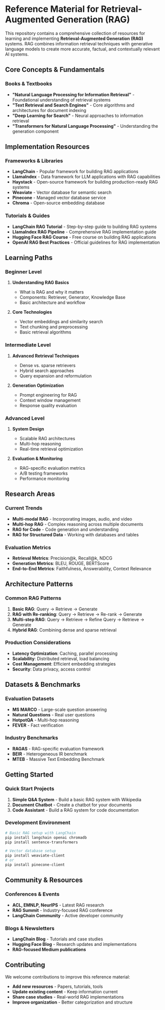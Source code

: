 # Reference Material for Retrieval-Augmented Generation (RAG)

This repository contains a comprehensive collection of resources for learning and implementing **Retrieval-Augmented Generation (RAG)** systems. RAG combines information retrieval techniques with generative language models to create more accurate, factual, and contextually relevant AI systems.

## Core Concepts & Fundamentals

### Books & Textbooks
- **"Natural Language Processing for Information Retrieval"** - Foundational understanding of retrieval systems
- **"Text Retrieval and Search Engines"** - Core algorithms and architectures for document indexing
- **"Deep Learning for Search"** - Neural approaches to information retrieval
- **"Transformers for Natural Language Processing"** - Understanding the generation component

## Implementation Resources

### Frameworks & Libraries
- **LangChain** - Popular framework for building RAG applications
- **LlamaIndex** - Data framework for LLM applications with RAG capabilities
- **Haystack** - Open-source framework for building production-ready RAG systems
- **Weaviate** - Vector database for semantic search
- **Pinecone** - Managed vector database service
- **Chroma** - Open-source embedding database

### Tutorials & Guides
- **LangChain RAG Tutorial** - Step-by-step guide to building RAG systems
- **LlamaIndex RAG Pipeline** - Comprehensive RAG implementation guide
- **Hugging Face RAG Course** - Free course on building RAG applications
- **OpenAI RAG Best Practices** - Official guidelines for RAG implementation

## Learning Paths

### Beginner Level
1. **Understanding RAG Basics**
   - What is RAG and why it matters
   - Components: Retriever, Generator, Knowledge Base
   - Basic architecture and workflow

2. **Core Technologies**
   - Vector embeddings and similarity search
   - Text chunking and preprocessing
   - Basic retrieval algorithms

### Intermediate Level
1. **Advanced Retrieval Techniques**
   - Dense vs. sparse retrievers
   - Hybrid search approaches
   - Query expansion and reformulation

2. **Generation Optimization**
   - Prompt engineering for RAG
   - Context window management
   - Response quality evaluation

### Advanced Level
1. **System Design**
   - Scalable RAG architectures
   - Multi-hop reasoning
   - Real-time retrieval optimization

2. **Evaluation & Monitoring**
   - RAG-specific evaluation metrics
   - A/B testing frameworks
   - Performance monitoring

## Research Areas

### Current Trends
- **Multi-modal RAG** - Incorporating images, audio, and video
- **Multi-hop RAG** - Complex reasoning across multiple documents
- **RAG for Code** - Code generation and understanding
- **RAG for Structured Data** - Working with databases and tables

### Evaluation Metrics
- **Retrieval Metrics**: Precision@k, Recall@k, NDCG
- **Generation Metrics**: BLEU, ROUGE, BERTScore
- **End-to-End Metrics**: Faithfulness, Answerability, Context Relevance

## Architecture Patterns

### Common RAG Patterns
1. **Basic RAG**: Query → Retrieve → Generate
2. **RAG with Re-ranking**: Query → Retrieve → Re-rank → Generate
3. **Multi-step RAG**: Query → Retrieve → Refine Query → Retrieve → Generate
4. **Hybrid RAG**: Combining dense and sparse retrieval

### Production Considerations
- **Latency Optimization**: Caching, parallel processing
- **Scalability**: Distributed retrieval, load balancing
- **Cost Management**: Efficient embedding strategies
- **Security**: Data privacy, access control

## Datasets & Benchmarks

### Evaluation Datasets
- **MS MARCO** - Large-scale question answering
- **Natural Questions** - Real user questions
- **HotpotQA** - Multi-hop reasoning
- **FEVER** - Fact verification

### Industry Benchmarks
- **RAGAS** - RAG-specific evaluation framework
- **BEIR** - Heterogeneous IR benchmark
- **MTEB** - Massive Text Embedding Benchmark

## Getting Started

### Quick Start Projects
1. **Simple Q&A System** - Build a basic RAG system with Wikipedia
2. **Document Chatbot** - Create a chatbot for your documents
3. **Code Assistant** - Build a RAG system for code documentation

### Development Environment
```bash
# Basic RAG setup with LangChain
pip install langchain openai chromadb
pip install sentence-transformers

# Vector database setup
pip install weaviate-client
# or
pip install pinecone-client
```

## Community & Resources

### Conferences & Events
- **ACL, EMNLP, NeurIPS** - Latest RAG research
- **RAG Summit** - Industry-focused RAG conference
- **LangChain Community** - Active developer community

### Blogs & Newsletters
- **LangChain Blog** - Tutorials and case studies
- **Hugging Face Blog** - Research updates and implementations
- **RAG-focused Medium publications**

## Contributing

We welcome contributions to improve this reference material:

- **Add new resources** - Papers, tutorials, tools
- **Update existing content** - Keep information current
- **Share case studies** - Real-world RAG implementations
- **Improve organization** - Better categorization and structure
